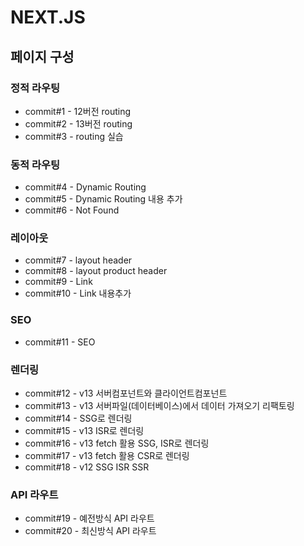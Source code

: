 # NEXT.JS
## 페이지 구성
### 정적 라우팅
- commit#1 - 12버전 routing
- commit#2 - 13버전 routing
- commit#3 - routing 실습
### 동적 라우팅
- commit#4 - Dynamic Routing
- commit#5 - Dynamic Routing 내용 추가
- commit#6 - Not Found
### 레이아웃
- commit#7 - layout header
- commit#8 - layout product header
- commit#9 - Link
- commit#10 - Link 내용추가
### SEO
- commit#11 - SEO
### 렌더링
- commit#12 - v13 서버컴포넌트와 클라이언트컴포넌트
- commit#13 - v13 서버파일(데이터베이스)에서 데이터 가져오기 리팩토링
- commit#14 - SSG로 렌더링
- commit#15 - v13 ISR로 렌더링
- commit#16 - v13 fetch 활용 SSG, ISR로 렌더링
- commit#17 - v13 fetch 활용 CSR로 렌더링
- commit#18 - v12 SSG ISR SSR
### API 라우트
- commit#19 - 예전방식 API 라우트
- commit#20 - 최신방식 API 라우트